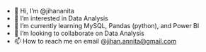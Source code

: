 - 👋 Hi, I’m @jihananita
- 👀 I’m interested in Data Analysis
- 🌱 I’m currently learning MySQL, Pandas (python), and Power BI
- 💞️ I’m looking to collaborate on Data Analysis 
- 📫 How to reach me on email @jihan.annita@gmail.com

<!---
jihananita/jihananita is a ✨ special ✨ repository because its `README.md` (this file) appears on your GitHub profile.
You can click the Preview link to take a look at your changes.
--->
